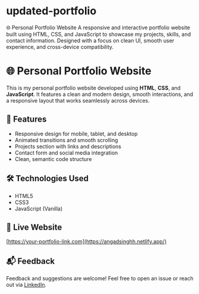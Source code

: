 # updated-portfolio
🌐 Personal Portfolio Website A responsive and interactive portfolio website built using HTML, CSS, and JavaScript to showcase my projects, skills, and contact information. Designed with a focus on clean UI, smooth user experience, and cross-device compatibility.

# 🌐 Personal Portfolio Website

This is my personal portfolio website developed using **HTML**, **CSS**, and **JavaScript**. It features a clean and modern design, smooth interactions, and a responsive layout that works seamlessly across devices.

## 🚀 Features
- Responsive design for mobile, tablet, and desktop
- Animated transitions and smooth scrolling
- Projects section with links and descriptions
- Contact form and social media integration
- Clean, semantic code structure

## 🛠️ Technologies Used
- HTML5
- CSS3
- JavaScript (Vanilla)

## 📎 Live Website
[https://your-portfolio-link.com](https://angadsinghh.netlify.app/)

## 📬 Feedback
Feedback and suggestions are welcome! Feel free to open an issue or reach out via [LinkedIn](https://www.linkedin.com/in/yourprofile).
